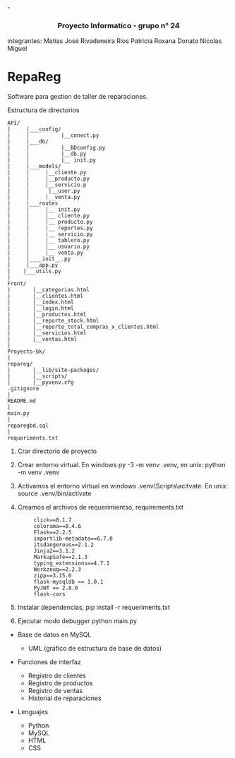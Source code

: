 -<h3 align="center">Proyecto Informatico - grupo n° 24</h3>
integrantes:
Matías José Rivadeneira
Ríos Patricia Roxana
Donato Nicolas Miguel

# RepaReg
Software para gestion de taller de reparaciones.

Estructura de directorios

    
    API/
    |     |___config/
    |     |          |__conect.py 
    |     |___db/
    |     |          |__BDconfig.py
    |     |          |__db.py
    |     |          |__ init.py
    |     |___models/
    |     |     |__cliente.py
    |     |     |__producto.py
    |     |     |__servicio.p
    |     |      |__user.py
    |     |     |__venta.py
    |     |___routes
    |     |     |__ init.py
    |     |     |__ cliente.py
    |     |     |__ producto.py
    |     |     |__ reportes.py
    |     |     |__ servicio.py 
    |     |     |__ tablero.py
    |     |     |__ usuario.py
    |     |     |__ venta.py
    |     |____init__.py
    |     |___app.py
    |    |___utils.py
    | 
    Front/
    |       |__categorias.html
    |       |__clientes.html
    |       |__index.html
    |       |__login.html
    |       |__productos.html
    |       |__reporte_stock.html
    |       |__reporte_total_compras_x_clientes.html
    |       |__servicios.html
    |       |__ventas.html
    |
    Proyecto-bk/
    |
    repareg/
    |       |__lib/site-packages/
    |       |__scripts/
    |       |__pyvenv.cfg
    .gitignore
    |
    README.md
    |
    main.py
    |
    reparegbd.sql
    |
    requeriments.txt



1. Crar directorio de proyecto
2. Crear entorno virtual. En windows py -3 -m venv .venv, en unix: python -m venv .venv
3. Activamos el entorno virtual en windows .venv\Scripts\acitvate. En unix: source .venv/bin/activate
4. Creamos el archivos de requerimientso, requirements.txt

            click==8.1.7
            colorama==0.4.6
            Flask==2.2.5
            importlib-metadata==6.7.0
            itsdangerous==2.1.2
            Jinja2==3.1.2
            MarkupSafe==2.1.3
            typing_extensions==4.7.1
            Werkzeug==2.2.3
            zipp==3.15.0
            flask-mysqldb == 1.0.1
            PyJWT == 2.8.0
            flask-cors

6. Instalar dependencias, pip install  -r requeriments.txt
7. Ejecutar modo debugger python main.py

* Base de datos en MySQL
    
    - UML (grafico de estructura de base de datos)

* Funciones de interfaz

    - Registro de clientes
    - Registro de productos
    - Registro de ventas
    - Historial de reparaciones

* Lenguajes

    - Python
    - MySQL
    - HTML
    - CSS
